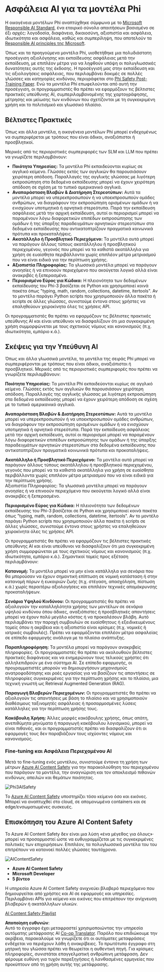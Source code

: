 <!--
CO_OP_TRANSLATOR_METADATA:
{
  "original_hash": "c8273672cc57df2be675407a1383aaf0",
  "translation_date": "2025-07-16T17:48:10+00:00",
  "source_file": "md/01.Introduction/01/01.AISafety.md",
  "language_code": "el"
}
-->
# Ασφάλεια AI για τα μοντέλα Phi  
Η οικογένεια μοντέλων Phi αναπτύχθηκε σύμφωνα με το [Microsoft Responsible AI Standard](https://query.prod.cms.rt.microsoft.com/cms/api/am/binary/RE5cmFl), ένα εταιρικό σύνολο απαιτήσεων βασισμένο σε έξι αρχές: λογοδοσία, διαφάνεια, δικαιοσύνη, αξιοπιστία και ασφάλεια, ιδιωτικότητα και ασφάλεια, καθώς και συμπερίληψη, που αποτελούν τα [Responsible AI principles της Microsoft](https://www.microsoft.com/ai/responsible-ai).

Όπως και τα προηγούμενα μοντέλα Phi, υιοθετήθηκε μια πολυδιάστατη προσέγγιση αξιολόγησης και εκπαίδευσης ασφάλειας μετά την εκπαίδευση, με επιπλέον μέτρα για να ληφθούν υπόψη οι πολυγλωσσικές δυνατότητες αυτής της έκδοσης. Η προσέγγισή μας στην εκπαίδευση και τις αξιολογήσεις ασφάλειας, που περιλαμβάνει δοκιμές σε πολλές γλώσσες και κατηγορίες κινδύνου, περιγράφεται στο [Phi Safety Post-Training Paper](https://arxiv.org/abs/2407.13833). Ενώ τα μοντέλα Phi επωφελούνται από αυτή την προσέγγιση, οι προγραμματιστές θα πρέπει να εφαρμόζουν τις βέλτιστες πρακτικές υπεύθυνης AI, συμπεριλαμβανομένης της χαρτογράφησης, μέτρησης και μείωσης των κινδύνων που σχετίζονται με τη συγκεκριμένη χρήση και το πολιτισμικό και γλωσσικό πλαίσιο.

## Βέλτιστες Πρακτικές

Όπως και άλλα μοντέλα, η οικογένεια μοντέλων Phi μπορεί ενδεχομένως να συμπεριφέρεται με τρόπους που είναι άδικοι, αναξιόπιστοι ή προσβλητικοί.

Μερικές από τις περιοριστικές συμπεριφορές των SLM και LLM που πρέπει να γνωρίζετε περιλαμβάνουν:

- **Ποιότητα Υπηρεσίας:** Τα μοντέλα Phi εκπαιδεύονται κυρίως σε αγγλικό κείμενο. Γλώσσες εκτός των αγγλικών θα παρουσιάσουν χειρότερη απόδοση. Παραλλαγές της αγγλικής γλώσσας με λιγότερη εκπροσώπηση στα δεδομένα εκπαίδευσης μπορεί να έχουν χειρότερη απόδοση σε σχέση με το τυπικό αμερικανικό αγγλικά.  
- **Αναπαράσταση Βλαβών & Διατήρηση Στερεοτύπων:** Αυτά τα μοντέλα μπορεί να υπερεκπροσωπούν ή να υποεκπροσωπούν ομάδες ανθρώπων, να διαγράφουν την εκπροσώπηση ορισμένων ομάδων ή να ενισχύουν υποτιμητικά ή αρνητικά στερεότυπα. Παρά την εκπαίδευση ασφάλειας μετά την αρχική εκπαίδευση, αυτοί οι περιορισμοί μπορεί να παραμένουν λόγω διαφορετικών επιπέδων εκπροσώπησης των ομάδων ή της ύπαρξης παραδειγμάτων αρνητικών στερεοτύπων στα δεδομένα εκπαίδευσης που αντικατοπτρίζουν πραγματικά κοινωνικά πρότυπα και προκαταλήψεις.  
- **Ακατάλληλο ή Προσβλητικό Περιεχόμενο:** Τα μοντέλα αυτά μπορεί να παράγουν άλλους τύπους ακατάλληλου ή προσβλητικού περιεχομένου, γεγονός που μπορεί να τα καθιστά ακατάλληλα για χρήση σε ευαίσθητα περιβάλλοντα χωρίς επιπλέον μέτρα μετριασμού που να είναι ειδικά για την περίπτωση χρήσης.  
- **Αξιοπιστία Πληροφορίας:** Τα γλωσσικά μοντέλα μπορεί να παράγουν ανοησίες ή να επινοούν περιεχόμενο που ακούγεται λογικό αλλά είναι ανακριβές ή ξεπερασμένο.  
- **Περιορισμένο Εύρος για Κώδικα:** Η πλειονότητα των δεδομένων εκπαίδευσης του Phi-3 βασίζεται σε Python και χρησιμοποιεί κοινά πακέτα όπως "typing, math, random, collections, datetime, itertools". Αν το μοντέλο παράγει Python scripts που χρησιμοποιούν άλλα πακέτα ή scripts σε άλλες γλώσσες, συνιστούμε έντονα στους χρήστες να επαληθεύουν χειροκίνητα όλες τις χρήσεις API.

Οι προγραμματιστές θα πρέπει να εφαρμόζουν τις βέλτιστες πρακτικές υπεύθυνης AI και είναι υπεύθυνοι να διασφαλίζουν ότι μια συγκεκριμένη χρήση συμμορφώνεται με τους σχετικούς νόμους και κανονισμούς (π.χ. ιδιωτικότητα, εμπόριο κ.ά.).

## Σκέψεις για την Υπεύθυνη AI

Όπως και άλλα γλωσσικά μοντέλα, τα μοντέλα της σειράς Phi μπορεί να συμπεριφέρονται με τρόπους που είναι άδικοι, αναξιόπιστοι ή προσβλητικοί. Μερικές από τις περιοριστικές συμπεριφορές που πρέπει να γνωρίζετε περιλαμβάνουν:

**Ποιότητα Υπηρεσίας:** Τα μοντέλα Phi εκπαιδεύονται κυρίως σε αγγλικό κείμενο. Γλώσσες εκτός των αγγλικών θα παρουσιάσουν χειρότερη απόδοση. Παραλλαγές της αγγλικής γλώσσας με λιγότερη εκπροσώπηση στα δεδομένα εκπαίδευσης μπορεί να έχουν χειρότερη απόδοση σε σχέση με το τυπικό αμερικανικό αγγλικά.

**Αναπαράσταση Βλαβών & Διατήρηση Στερεοτύπων:** Αυτά τα μοντέλα μπορεί να υπερεκπροσωπούν ή να υποεκπροσωπούν ομάδες ανθρώπων, να διαγράφουν την εκπροσώπηση ορισμένων ομάδων ή να ενισχύουν υποτιμητικά ή αρνητικά στερεότυπα. Παρά την εκπαίδευση ασφάλειας μετά την αρχική εκπαίδευση, αυτοί οι περιορισμοί μπορεί να παραμένουν λόγω διαφορετικών επιπέδων εκπροσώπησης των ομάδων ή της ύπαρξης παραδειγμάτων αρνητικών στερεοτύπων στα δεδομένα εκπαίδευσης που αντικατοπτρίζουν πραγματικά κοινωνικά πρότυπα και προκαταλήψεις.

**Ακατάλληλο ή Προσβλητικό Περιεχόμενο:** Τα μοντέλα αυτά μπορεί να παράγουν άλλους τύπους ακατάλληλου ή προσβλητικού περιεχομένου, γεγονός που μπορεί να τα καθιστά ακατάλληλα για χρήση σε ευαίσθητα περιβάλλοντα χωρίς επιπλέον μέτρα μετριασμού που να είναι ειδικά για την περίπτωση χρήσης.  
Αξιοπιστία Πληροφορίας: Τα γλωσσικά μοντέλα μπορεί να παράγουν ανοησίες ή να επινοούν περιεχόμενο που ακούγεται λογικό αλλά είναι ανακριβές ή ξεπερασμένο.

**Περιορισμένο Εύρος για Κώδικα:** Η πλειονότητα των δεδομένων εκπαίδευσης του Phi-3 βασίζεται σε Python και χρησιμοποιεί κοινά πακέτα όπως "typing, math, random, collections, datetime, itertools". Αν το μοντέλο παράγει Python scripts που χρησιμοποιούν άλλα πακέτα ή scripts σε άλλες γλώσσες, συνιστούμε έντονα στους χρήστες να επαληθεύουν χειροκίνητα όλες τις χρήσεις API.

Οι προγραμματιστές θα πρέπει να εφαρμόζουν τις βέλτιστες πρακτικές υπεύθυνης AI και είναι υπεύθυνοι να διασφαλίζουν ότι μια συγκεκριμένη χρήση συμμορφώνεται με τους σχετικούς νόμους και κανονισμούς (π.χ. ιδιωτικότητα, εμπόριο κ.ά.). Σημαντικοί τομείς προς εξέταση περιλαμβάνουν:

**Κατανομή:** Τα μοντέλα μπορεί να μην είναι κατάλληλα για σενάρια που θα μπορούσαν να έχουν σημαντική επίπτωση σε νομική κατάσταση ή στην κατανομή πόρων ή ευκαιριών ζωής (π.χ. στέγαση, απασχόληση, πίστωση κ.ά.) χωρίς περαιτέρω αξιολογήσεις και επιπλέον τεχνικές απομάκρυνσης προκαταλήψεων.

**Σενάρια Υψηλού Κινδύνου:** Οι προγραμματιστές θα πρέπει να αξιολογούν την καταλληλότητα χρήσης των μοντέλων σε σενάρια υψηλού κινδύνου όπου άδικες, αναξιόπιστες ή προσβλητικές απαντήσεις μπορεί να έχουν πολύ μεγάλο κόστος ή να προκαλέσουν βλάβη. Αυτό περιλαμβάνει την παροχή συμβουλών σε ευαίσθητους ή εξειδικευμένους τομείς όπου η ακρίβεια και η αξιοπιστία είναι κρίσιμες (π.χ. νομικές ή ιατρικές συμβουλές). Πρέπει να εφαρμόζονται επιπλέον μέτρα ασφαλείας σε επίπεδο εφαρμογής ανάλογα με το πλαίσιο ανάπτυξης.

**Παραπληροφόρηση:** Τα μοντέλα μπορεί να παράγουν ανακριβείς πληροφορίες. Οι προγραμματιστές θα πρέπει να ακολουθούν βέλτιστες πρακτικές διαφάνειας και να ενημερώνουν τους τελικούς χρήστες ότι αλληλεπιδρούν με ένα σύστημα AI. Σε επίπεδο εφαρμογής, οι προγραμματιστές μπορούν να δημιουργήσουν μηχανισμούς ανατροφοδότησης και ροές εργασίας για να βασίζουν τις απαντήσεις σε πληροφορίες συγκεκριμένες για την περίπτωση χρήσης και το πλαίσιο, μια τεχνική γνωστή ως Retrieval Augmented Generation (RAG).

**Παραγωγή Βλαβερών Περιεχομένων:** Οι προγραμματιστές θα πρέπει να αξιολογούν τις απαντήσεις με βάση το πλαίσιο και να χρησιμοποιούν διαθέσιμους ταξινομητές ασφάλειας ή προσαρμοσμένες λύσεις κατάλληλες για την περίπτωση χρήσης τους.

**Κακόβουλη Χρήση:** Άλλες μορφές κακόβουλης χρήσης, όπως απάτη, ανεπιθύμητα μηνύματα ή παραγωγή κακόβουλου λογισμικού, μπορεί να είναι πιθανές, και οι προγραμματιστές πρέπει να διασφαλίζουν ότι οι εφαρμογές τους δεν παραβιάζουν τους ισχύοντες νόμους και κανονισμούς.

### Fine-tuning και Ασφάλεια Περιεχομένου AI

Μετά το fine-tuning ενός μοντέλου, συνιστούμε έντονα τη χρήση των μέτρων [Azure AI Content Safety](https://learn.microsoft.com/azure/ai-services/content-safety/overview) για την παρακολούθηση του περιεχομένου που παράγουν τα μοντέλα, την αναγνώριση και τον αποκλεισμό πιθανών κινδύνων, απειλών και θεμάτων ποιότητας.

![Phi3AISafety](../../../../../translated_images/01.phi3aisafety.c0d7fc42f5a5c40507c5e8be556615b8377a63b8764865d057d4faac3757a478.el.png)

Το [Azure AI Content Safety](https://learn.microsoft.com/azure/ai-services/content-safety/overview) υποστηρίζει τόσο κείμενο όσο και εικόνες. Μπορεί να αναπτυχθεί στο cloud, σε απομονωμένα containers και σε edge/ενσωματωμένες συσκευές.

## Επισκόπηση του Azure AI Content Safety

Το Azure AI Content Safety δεν είναι μια λύση «ένα μέγεθος για όλους»· μπορεί να προσαρμοστεί ώστε να ευθυγραμμίζεται με τις συγκεκριμένες πολιτικές των επιχειρήσεων. Επιπλέον, τα πολυγλωσσικά μοντέλα του του επιτρέπουν να κατανοεί πολλές γλώσσες ταυτόχρονα.

![AIContentSafety](../../../../../translated_images/01.AIcontentsafety.a288819b8ce8da1a56cf708aff010a541799d002ae7ae84bb819b19ab8950591.el.png)

- **Azure AI Content Safety**  
- **Microsoft Developer**  
- **5 βίντεο**

Η υπηρεσία Azure AI Content Safety ανιχνεύει βλαβερό περιεχόμενο που δημιουργείται από χρήστες και AI σε εφαρμογές και υπηρεσίες. Περιλαμβάνει APIs για κείμενο και εικόνες που επιτρέπουν την ανίχνευση βλαβερών ή ακατάλληλων υλικών.

[AI Content Safety Playlist](https://www.youtube.com/playlist?list=PLlrxD0HtieHjaQ9bJjyp1T7FeCbmVcPkQ)

**Αποποίηση ευθυνών**:  
Αυτό το έγγραφο έχει μεταφραστεί χρησιμοποιώντας την υπηρεσία αυτόματης μετάφρασης AI [Co-op Translator](https://github.com/Azure/co-op-translator). Παρόλο που επιδιώκουμε την ακρίβεια, παρακαλούμε να γνωρίζετε ότι οι αυτόματες μεταφράσεις ενδέχεται να περιέχουν λάθη ή ανακρίβειες. Το πρωτότυπο έγγραφο στη μητρική του γλώσσα πρέπει να θεωρείται η αυθεντική πηγή. Για κρίσιμες πληροφορίες, συνιστάται επαγγελματική ανθρώπινη μετάφραση. Δεν φέρουμε ευθύνη για τυχόν παρεξηγήσεις ή λανθασμένες ερμηνείες που προκύπτουν από τη χρήση αυτής της μετάφρασης.